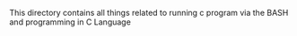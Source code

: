 This directory contains all things related to running c program via the BASH and programming in C Language
